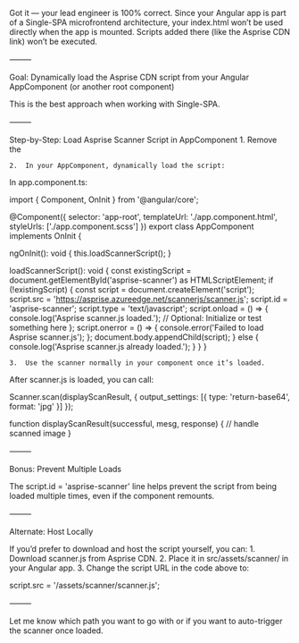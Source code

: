 Got it — your lead engineer is 100% correct. Since your Angular app is part of a Single-SPA microfrontend architecture, your index.html won’t be used directly when the app is mounted. Scripts added there (like the Asprise CDN link) won’t be executed.

⸻

Goal: Dynamically load the Asprise CDN script from your Angular AppComponent (or another root component)

This is the best approach when working with Single-SPA.

⸻

Step-by-Step: Load Asprise Scanner Script in AppComponent
	1.	Remove the <script> tag from index.html, if still present:

<script src="https://asprise.azureedge.net/scannerjs/scanner.js"></script> <!-- REMOVE THIS -->


	2.	In your AppComponent, dynamically load the script:
In app.component.ts:

import { Component, OnInit } from '@angular/core';

@Component({
  selector: 'app-root',
  templateUrl: './app.component.html',
  styleUrls: ['./app.component.scss']
})
export class AppComponent implements OnInit {

  ngOnInit(): void {
    this.loadScannerScript();
  }

  loadScannerScript(): void {
    const existingScript = document.getElementById('asprise-scanner') as HTMLScriptElement;
    if (!existingScript) {
      const script = document.createElement('script');
      script.src = 'https://asprise.azureedge.net/scannerjs/scanner.js';
      script.id = 'asprise-scanner';
      script.type = 'text/javascript';
      script.onload = () => {
        console.log('Asprise scanner.js loaded.');
        // Optional: Initialize or test something here
      };
      script.onerror = () => {
        console.error('Failed to load Asprise scanner.js');
      };
      document.body.appendChild(script);
    } else {
      console.log('Asprise scanner.js already loaded.');
    }
  }
}


	3.	Use the scanner normally in your component once it’s loaded.
After scanner.js is loaded, you can call:

Scanner.scan(displayScanResult, {
  output_settings: [{ type: 'return-base64', format: 'jpg' }]
});

function displayScanResult(successful, mesg, response) {
  // handle scanned image
}



⸻

Bonus: Prevent Multiple Loads

The script.id = 'asprise-scanner' line helps prevent the script from being loaded multiple times, even if the component remounts.

⸻

Alternate: Host Locally

If you’d prefer to download and host the script yourself, you can:
	1.	Download scanner.js from Asprise CDN.
	2.	Place it in src/assets/scanner/ in your Angular app.
	3.	Change the script URL in the code above to:

script.src = '/assets/scanner/scanner.js';



⸻

Let me know which path you want to go with or if you want to auto-trigger the scanner once loaded.
